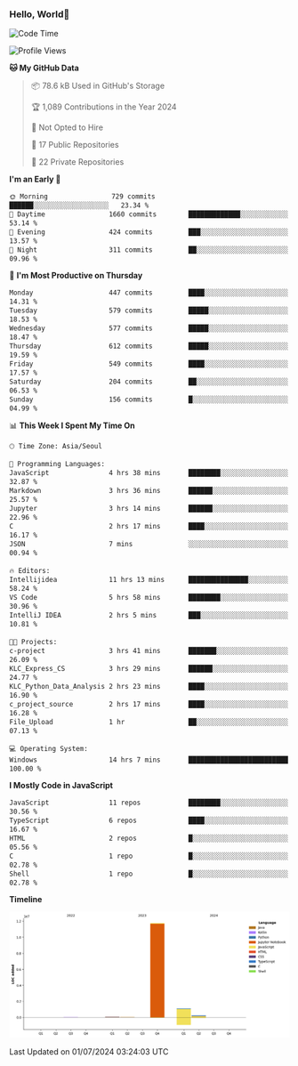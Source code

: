 
### Hello, World🐤

<!--START_SECTION:waka-->
![Code Time](http://img.shields.io/badge/Code%20Time-456%20hrs%2013%20mins-blue)

![Profile Views](http://img.shields.io/badge/Profile%20Views-32-blue)

**🐱 My GitHub Data** 

> 📦 78.6 kB Used in GitHub's Storage 
 > 
> 🏆 1,089 Contributions in the Year 2024
 > 
> 🚫 Not Opted to Hire
 > 
> 📜 17 Public Repositories 
 > 
> 🔑 22 Private Repositories 
 > 
**I'm an Early 🐤** 

```text
🌞 Morning                729 commits         ██████░░░░░░░░░░░░░░░░░░░   23.34 % 
🌆 Daytime                1660 commits        █████████████░░░░░░░░░░░░   53.14 % 
🌃 Evening                424 commits         ███░░░░░░░░░░░░░░░░░░░░░░   13.57 % 
🌙 Night                  311 commits         ██░░░░░░░░░░░░░░░░░░░░░░░   09.96 % 
```
📅 **I'm Most Productive on Thursday** 

```text
Monday                   447 commits         ████░░░░░░░░░░░░░░░░░░░░░   14.31 % 
Tuesday                  579 commits         █████░░░░░░░░░░░░░░░░░░░░   18.53 % 
Wednesday                577 commits         █████░░░░░░░░░░░░░░░░░░░░   18.47 % 
Thursday                 612 commits         █████░░░░░░░░░░░░░░░░░░░░   19.59 % 
Friday                   549 commits         ████░░░░░░░░░░░░░░░░░░░░░   17.57 % 
Saturday                 204 commits         ██░░░░░░░░░░░░░░░░░░░░░░░   06.53 % 
Sunday                   156 commits         █░░░░░░░░░░░░░░░░░░░░░░░░   04.99 % 
```


📊 **This Week I Spent My Time On** 

```text
🕑︎ Time Zone: Asia/Seoul

💬 Programming Languages: 
JavaScript               4 hrs 38 mins       ████████░░░░░░░░░░░░░░░░░   32.87 % 
Markdown                 3 hrs 36 mins       ██████░░░░░░░░░░░░░░░░░░░   25.57 % 
Jupyter                  3 hrs 14 mins       ██████░░░░░░░░░░░░░░░░░░░   22.96 % 
C                        2 hrs 17 mins       ████░░░░░░░░░░░░░░░░░░░░░   16.17 % 
JSON                     7 mins              ░░░░░░░░░░░░░░░░░░░░░░░░░   00.94 % 

🔥 Editors: 
Intellijidea             11 hrs 13 mins      ███████████████░░░░░░░░░░   58.24 % 
VS Code                  5 hrs 58 mins       ████████░░░░░░░░░░░░░░░░░   30.96 % 
IntelliJ IDEA            2 hrs 5 mins        ███░░░░░░░░░░░░░░░░░░░░░░   10.81 % 

🐱‍💻 Projects: 
c-project                3 hrs 41 mins       ███████░░░░░░░░░░░░░░░░░░   26.09 % 
KLC_Express_CS           3 hrs 29 mins       ██████░░░░░░░░░░░░░░░░░░░   24.77 % 
KLC_Python_Data_Analysis 2 hrs 23 mins       ████░░░░░░░░░░░░░░░░░░░░░   16.90 % 
c_project_source         2 hrs 17 mins       ████░░░░░░░░░░░░░░░░░░░░░   16.28 % 
File_Upload              1 hr                ██░░░░░░░░░░░░░░░░░░░░░░░   07.13 % 

💻 Operating System: 
Windows                  14 hrs 7 mins       █████████████████████████   100.00 % 
```

**I Mostly Code in JavaScript** 

```text
JavaScript               11 repos            ████████░░░░░░░░░░░░░░░░░   30.56 % 
TypeScript               6 repos             ████░░░░░░░░░░░░░░░░░░░░░   16.67 % 
HTML                     2 repos             █░░░░░░░░░░░░░░░░░░░░░░░░   05.56 % 
C                        1 repo              █░░░░░░░░░░░░░░░░░░░░░░░░   02.78 % 
Shell                    1 repo              █░░░░░░░░░░░░░░░░░░░░░░░░   02.78 % 
```



**Timeline**

![Lines of Code chart](https://raw.githubusercontent.com/jilpoom/jilpoom/main/assets/bar_graph.png)


 Last Updated on 01/07/2024 03:24:03 UTC
<!--END_SECTION:waka-->
